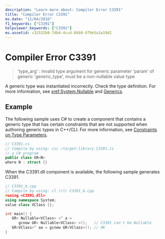 ```yaml
---
description: "Learn more about: Compiler Error C3391"
title: "Compiler Error C3391"
ms.date: "11/04/2016"
f1_keywords: ["C3391"]
helpviewer_keywords: ["C3391"]
ms.assetid: c32532b9-7db4-4ccd-84b9-479e5a1a19d1
---
```

# Compiler Error C3391

> 'type_arg' : invalid type argument for generic parameter 'param' of generic 'generic_type', must be a non-nullable value type

A generic type was instantiated incorrectly. Check the type definition. For more information, see <xref:System.Nullable> and [Generics](../../extensions/generics-cpp-component-extensions.md).

## Example

The following sample uses C# to create a component that contains a generic type that has certain constraints that are not supported when authoring generic types in C++/CLI. For more information, see [Constraints on Type Parameters](/dotnet/csharp/programming-guide/generics/constraints-on-type-parameters).

```csharp
// C3391.cs
// Compile by using: csc /target:library C3391.cs
// a C# program
public class GR<N>
where N : struct {}
```

When the C3391.dll component is available, the following sample generates C3391.

```cpp
// C3391_b.cpp
// Compile by using: cl /clr C3391_b.cpp
#using <C3391.dll>
using namespace System;
value class VClass {};

int main() {
   GR< Nullable<VClass> >^ a =
      gcnew GR< Nullable<VClass> >();   // C3391 can't be Nullable
   GR<VClass>^ aa = gcnew GR<VClass>(); // OK
}
```
